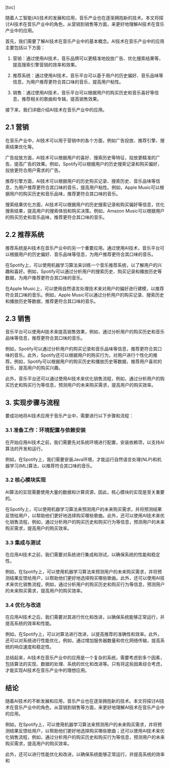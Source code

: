 
[toc]                    
                
                
随着人工智能(AI)技术的发展和应用，音乐产业也在逐渐拥抱新的技术。本文将探讨AI技术在音乐产业中的角色，从营销到销售等方面，来更好地理解AI技术在音乐产业中的应用。

首先，我们需要了解AI技术在音乐产业中的基本概念。AI技术在音乐产业中的应用主要包括以下方面：

1. 营销：通过使用AI技术，音乐品牌可以更精准地投放广告、优化搜索结果等，提高搜索引擎营销的效率和效果。

2. 推荐系统：通过使用AI技术，音乐平台可以基于用户的历史偏好、音乐品味等信息，为用户推荐更符合其口味的音乐，提高用户粘性。

3. 销售：通过使用AI技术，音乐平台可以根据用户的购买历史和音乐喜好等信息，推荐相关的歌曲和专辑，提高销售效果。

接下来，我们详细介绍AI技术在音乐产业中的应用。

## 2.1 营销

在音乐产业中，AI技术可以用于营销中的各个方面，例如广告投放、推荐引擎、搜索结果优化等。

广告投放方面，AI技术可以根据用户的喜好、搜索历史等特征，投放更精准的广告，提高广告的效果。例如，Spotify可以根据用户的历史搜索记录和购买偏好，投放更符合用户需求的广告。

推荐引擎方面，AI技术可以根据用户的历史购买记录、搜索历史、音乐品味等信息，为用户推荐更符合其口味的音乐，提高用户粘性。例如，Apple Music可以根据用户的购买历史和音乐品味，推荐更符合其口味的音乐。

搜索结果优化方面，AI技术可以根据用户的历史搜索记录和购买偏好等信息，优化搜索结果，提高用户的搜索体验和购买决策。例如，Amazon Music可以根据用户的购买历史和音乐品味，推荐更符合其口味的音乐。

## 2.2 推荐系统

推荐系统是AI技术在音乐产业中的另一个重要应用。通过使用AI技术，音乐平台可以根据用户的历史偏好、音乐品味等信息，为用户推荐更符合其口味的音乐。

在Spotify上，可以使用机器学习算法来训练一个音乐推荐系统，以了解用户的兴趣和喜好。例如，Spotify可以通过分析用户的搜索历史、购买记录和播放历史等数据，为用户推荐更符合其口味的音乐。

在Apple Music上，可以使用自然语言处理技术来对用户的偏好进行建模，以推荐符合其口味的音乐。例如，Apple Music可以通过分析用户的购买记录、搜索历史和播放历史等数据，推荐更符合其口味的音乐。

## 2.3 销售

音乐平台可以使用AI技术来提高销售效果，例如，通过分析用户的购买历史和音乐品味等信息，推荐更符合其口味的音乐。

例如，Spotify可以通过分析用户的购买记录和音乐品味等信息，推荐更符合其口味的音乐。此外，Spotify还可以根据用户的购买行为，对用户进行个性化的推荐。例如，Spotify可以根据用户的购买历史和播放历史等数据，推荐用户喜欢的音乐，提高用户的购买兴趣。

此外，音乐平台还可以通过使用AI技术来优化销售流程，例如，通过分析用户的购买历史和购买行为等信息，预测用户的未来购买需求，提高用户的购买效率。

## 3. 实现步骤与流程

要成功地将AI技术应用于音乐产业中，需要进行以下步骤和流程：

### 3.1 准备工作：环境配置与依赖安装

在开始应用AI技术之前，我们需要先对系统环境进行配置，安装依赖项，以支持AI算法的开发和运行。

例如，在Spotify上，我们需要安装Java环境，才能运行自然语言处理(NLP)和机器学习(ML)算法，以推荐符合其口味的音乐。

### 3.2 核心模块实现

AI算法的实现需要使用大量的数据和计算资源，因此，核心模块的实现是至关重要的。

在Spotify上，可以使用机器学习算法来预测用户的未来购买需求，并将预测结果反馈给用户，以帮助他们更好地选择购买哪些歌曲。此外，还可以使用AI技术来优化销售流程，例如，通过分析用户的购买历史和购买行为等信息，预测用户的未来购买需求，提高用户的购买效率。

### 3.3 集成与测试

在应用AI技术之前，我们需要对系统进行集成和测试，以确保系统的性能和稳定性。

例如，在Spotify上，可以使用机器学习算法来预测用户的未来购买需求，并将预测结果反馈给用户，以帮助他们更好地选择购买哪些歌曲。此外，还可以使用AI技术来优化销售流程，例如，通过分析用户的购买历史和购买行为等信息，预测用户的未来购买需求，提高用户的购买效率。

### 3.4 优化与改进

在应用AI技术之后，我们需要对其进行优化和改进，以确保系统能够正常运行，并提高系统的效率和性能。

例如，在Spotify上，可以对算法进行改进，以提高推荐的准确性和效率。此外，还可以对系统进行性能优化，例如，通过增加服务器数量和优化网络传输，提高系统的响应速度和稳定性。

总结起来，AI技术在音乐产业中的应用是一个复杂的系统，需要考虑到多个因素，包括算法的实现、数据的处理、系统的优化和改进等。只有将这些因素综合考虑，才能实现AI技术在音乐产业中的理想应用。

## 结论

随着AI技术的不断发展和应用，音乐产业也在逐渐拥抱新的技术。本文将探讨AI技术在音乐产业中的角色，从营销到销售等方面，来更好地理解AI技术在音乐产业中的应用。

例如，在Spotify上，可以使用机器学习算法来预测用户的未来购买需求，并将预测结果反馈给用户，以帮助他们更好地选择购买哪些歌曲；还可以使用AI技术来优化销售流程，例如，通过分析用户的购买历史和购买行为等信息，预测用户的未来购买需求，提高用户的购买效率。

此外，还可以进行性能优化和改进，以确保系统能够正常运行，并提高系统的效率和

